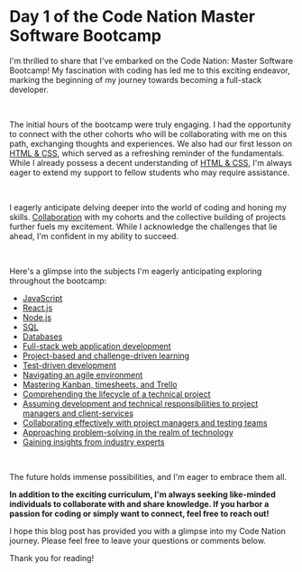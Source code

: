 # Day 1 of the Code Nation Master Software Bootcamp

I'm thrilled to share that I've embarked on the Code Nation: Master Software Bootcamp! My fascination with coding has led me to this exciting endeavor, marking the beginning of my journey towards becoming a full-stack developer.

<br>

The initial hours of the bootcamp were truly engaging. I had the opportunity to connect with the other cohorts who will be collaborating with me on this path, exchanging thoughts and experiences. We also had our first lesson on [HTML & CSS](https://www.w3schools.com/html/), which served as a refreshing reminder of the fundamentals. While I already possess a decent understanding of [HTML & CSS](https://www.w3schools.com/html/), I'm always eager to extend my support to fellow students who may require assistance.

<br>

I eagerly anticipate delving deeper into the world of coding and honing my skills. [Collaboration](http://www.codenation.com/collaboration) with my cohorts and the collective building of projects further fuels my excitement. While I acknowledge the challenges that lie ahead, I'm confident in my ability to succeed.

<br>

Here's a glimpse into the subjects I'm eagerly anticipating exploring throughout the bootcamp:

* [JavaScript](https://www.javascript.com/)
* [React.js](https://reactjs.org/)
* [Node.js](https://nodejs.org/en/)
* [SQL](https://www.sqlcourse.com/)
* [Databases](https://www.guru99.com/database-management-systems-tutorial.html)
* [Full-stack web application development](https://www.freecodecamp.org/learn/front-end-development/full-stack-javascript)
* [Project-based and challenge-driven learning](https://www.udacity.com/course/full-stack-web-developer-nanodegree--nd002)
* [Test-driven development](https://www.martinfowler.com/articles/tdd.html)
* [Navigating an agile environment](https://www.indeed.com/career-advice/career-development/agile-environment)
* [Mastering Kanban, timesheets, and Trello](https://www.trello.com/)
* [Comprehending the lifecycle of a technical project](https://www.projectmanager.com/blog/project-management/project-lifecycle-steps)
* [Assuming development and technical responsibilities to project managers and client-services](https://www.coursera.org/professional-certificates/coursera-project-management-certificate)
* [Collaborating effectively with project managers and testing teams](https://www.indeed.com/career-advice/career-development/agile-environment)
* [Approaching problem-solving in the realm of technology](https://www.coursera.org/learn/algorithms-and-problem-solving)
* [Gaining insights from industry experts](https://www.udacity.com/course/learning-to-learn-free)

<br>

The future holds immense possibilities, and I'm eager to embrace them all.

**In addition to the exciting curriculum, I'm always seeking like-minded individuals to collaborate with and share knowledge. If you harbor a passion for coding or simply want to connect, feel free to reach out!**

I hope this blog post has provided you with a glimpse into my Code Nation journey. Please feel free to leave your questions or comments below.

Thank you for reading!
